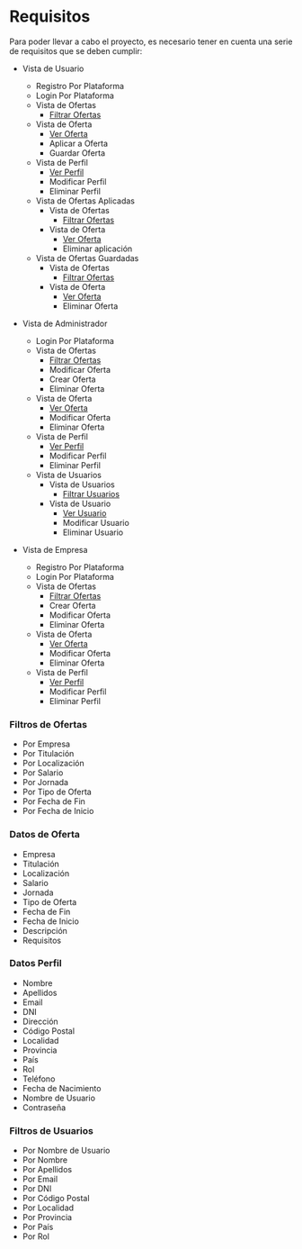 # Requisitos

Para poder llevar a cabo el proyecto, es necesario tener en cuenta una serie de requisitos que se deben cumplir:

- Vista de Usuario
  - Registro Por Plataforma
  - Login Por Plataforma
  - Vista de Ofertas
    - [Filtrar Ofertas](#filtros-de-ofertas)
  - Vista de Oferta
    - [Ver Oferta](#datos-de-oferta)
    - Aplicar a Oferta
    - Guardar Oferta
  - Vista de Perfil
    - [Ver Perfil](#datos-perfil)
    - Modificar Perfil
    - Eliminar Perfil
  - Vista de Ofertas Aplicadas
    - Vista de Ofertas
      - [Filtrar Ofertas](#filtros-de-ofertas)
    - Vista de Oferta
      - [Ver Oferta](#datos-de-oferta)
      - Eliminar aplicación
  - Vista de Ofertas Guardadas
    - Vista de Ofertas
      - [Filtrar Ofertas](#filtros-de-ofertas)
    - Vista de Oferta
      - [Ver Oferta](#datos-de-oferta)
      - Eliminar Oferta
  
- Vista de Administrador
  - Login Por Plataforma
  - Vista de Ofertas
    - [Filtrar Ofertas](#filtros-de-ofertas)
    - Modificar Oferta
    - Crear Oferta
    - Eliminar Oferta
  - Vista de Oferta
    - [Ver Oferta](#datos-de-oferta)
    - Modificar Oferta
    - Eliminar Oferta
  - Vista de Perfil
    - [Ver Perfil](#datos-perfil)
    - Modificar Perfil
    - Eliminar Perfil
  - Vista de Usuarios
    - Vista de Usuarios
      - [Filtrar Usuarios](#filtros-de-usuarios)
    - Vista de Usuario
      - [Ver Usuario](#datos-usuario)
      - Modificar Usuario
      - Eliminar Usuario
  
- Vista de Empresa
  - Registro Por Plataforma
  - Login Por Plataforma
  - Vista de Ofertas
    - [Filtrar Ofertas](#filtros-de-ofertas)
    - Crear Oferta
    - Modificar Oferta
    - Eliminar Oferta
  - Vista de Oferta
    - [Ver Oferta](#datos-de-oferta)
    - Modificar Oferta
    - Eliminar Oferta
  - Vista de Perfil
    - [Ver Perfil](#datos-perfil)
    - Modificar Perfil
    - Eliminar Perfil

### Filtros de Ofertas
  - Por Empresa
  - Por Titulación
  - Por Localización
  - Por Salario
  - Por Jornada
  - Por Tipo de Oferta
  - Por Fecha de Fin
  - Por Fecha de Inicio
  
### Datos de Oferta
  - Empresa
  - Titulación
  - Localización
  - Salario
  - Jornada
  - Tipo de Oferta
  - Fecha de Fin
  - Fecha de Inicio
  - Descripción
  - Requisitos

### Datos Perfil
  - Nombre
  - Apellidos
  - Email
  - DNI
  - Dirección
  - Código Postal
  - Localidad
  - Provincia
  - País
  - Rol
  - Teléfono
  - Fecha de Nacimiento
  - Nombre de Usuario
  - Contraseña

### Filtros de Usuarios
  - Por Nombre de Usuario
  - Por Nombre
  - Por Apellidos
  - Por Email
  - Por DNI
  - Por Código Postal
  - Por Localidad
  - Por Provincia
  - Por País
  - Por Rol